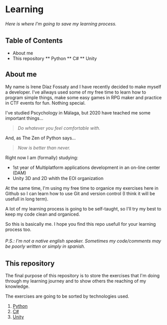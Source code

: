 Learning
========
###### Here is where I'm going to save my learning process.

## Table of Contents
* About me
* This repository
** Python
** C#
** Unity


## About me


My name is Irene Díaz Fossaty and I have recently decided to make myself a developer.
I've allways used some of my free time to learn how to program simple things, make some easy 
games in RPG maker and practice in CTF events for fun. Nothing special.

I've studied Pscychology in Málaga, but 2020 have teached me some important things... 

>_Do whatever you feel comfortable with._ 

And, as The Zen of Python says...

>_Now is better than never._

Right now I am (formally) studying:

* 1st year of Multiplatform applications development in an on-line center (DAM)
* Unity 3D and 2D whith the EOI organization

At the same time, I'm using my free time to organice my exercises here in Github so I can learn how to use Git and 
version control (I think it will be usefull in long term).

A lot of my learning process is going to be self-taught, so I'll try my best to keep my code clean and organiced.

So this is basically me. I hope you find this repo usefull for your learning process too.

###### _P.S.: I'm not a native english speaker. Sometimes my code/comments may be poorly written or simply in spanish._

## This repository

The final purpose of this repository is to store the exercises that I'm doing through my learning journey and to 
show others the reaching of my knowledge.

The exercises are going to be sorted by technologies used.

1. [Python](https://github.com/ejenaru/Learning/tree/master/Python)
2. [C#](https://github.com/ejenaru/Learning/tree/master/C%23)
3. [Unity]()

